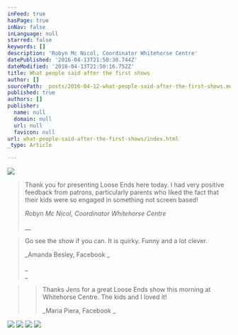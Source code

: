 ```yaml
---
inFeed: true
hasPage: true
inNav: false
inLanguage: null
starred: false
keywords: []
description: 'Robyn Mc Nicol, Coordinator Whitehorse Centre'
datePublished: '2016-04-13T21:50:30.744Z'
dateModified: '2016-04-13T21:50:16.752Z'
title: What people said after the first shows
author: []
sourcePath: _posts/2016-04-12-what-people-said-after-the-first-shows.md
published: true
authors: []
publisher:
  name: null
  domain: null
  url: null
  favicon: null
url: what-people-said-after-the-first-shows/index.html
_type: Article

---
```

![](https://the-grid-user-content.s3-us-west-2.amazonaws.com/9f4fdc81-6398-4fb3-bd33-b08a657fb2dc.jpg)

> Thank you [][0]for presenting Loose Ends here today.  I had very positive feedback from patrons, particularly parents who liked the fact that their kids were so engaged in something not screen based!
> 
> _Robyn Mc Nicol, Coordinator Whitehorse Centre_
> 
> __

> Go see the show if you can. It is quirky. Funny and a lot clever.
> 
> _Amanda Besley, Facebook _
> 
> _  
> _

> > Thanks Jens for a great Loose Ends show this morning at Whitehorse Centre. The kids and I loved it!
> > 
> > _Maria Piera, Facebook _
> 
> 

![](https://the-grid-user-content.s3-us-west-2.amazonaws.com/d1d14015-8fcf-4eb2-8b8a-d70c206942fe.jpg)
![](https://the-grid-user-content.s3-us-west-2.amazonaws.com/17b0f55d-83a4-42cb-bfdb-fd01e9892bb3.jpg)
![](https://the-grid-user-content.s3-us-west-2.amazonaws.com/e0ebdd25-1e40-49c0-8d56-c5353e96d876.jpg)
![](https://the-grid-user-content.s3-us-west-2.amazonaws.com/11991ffc-d108-4931-802b-1ee8adbf5adb.jpg)

[0]: null